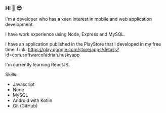 ### Hi 👋 😎

I'm a developer who has a keen interest in mobile and web application development.

I have work experience using Node, Express and MySQL.

I have an application published in the PlayStore that I developed in my free time. 
Link: https://play.google.com/store/apps/details?id=com.softwareofadrian.huskyapp

I'm currently learning ReactJS.

Skills: 
- Javascript 
- Node 
- MySQL 
- Android with Kotlin 
- Git (GitHub) 






